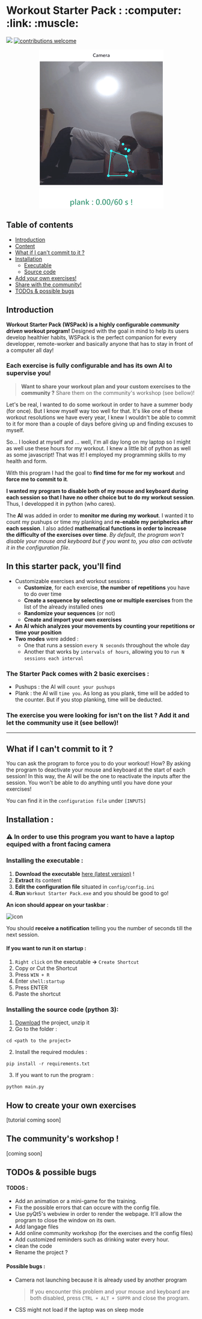 <h1 style="align-items:center;"> Workout Starter Pack  : :computer: :link: :muscle:</h1>

[![](https://img.shields.io/badge/beta-v0.1-brightgreen)](https://github.com/AlioptK/Workout-Starter-Pack/pulls)
[![contributions welcome](https://img.shields.io/badge/contributions-welcome-brightgreen.svg?style=flat)](https://github.com/AlioptK/Workout-Starter-Pack/issues)



<p align="center">
 <img src="./demo_plank.gif" />
</p>

## Table of contents
* [Introduction](#introduction)
* [Content](#content)
* [What if I can't commit to it ?](#forcing-commit)
* [Installation](#installation)
    * [Executable](#installation-exe)
    * [Source code](#installation-source)
* [Add your own exercises!](#add-exercise)
* [Share with the community!](#sharing)
* [TODOs & possible bugs](#todos-bugs)

<a name="introduction"></a>
## Introduction

**Workout Starter Pack (WSPack) is a highly configurable *community driven* workout program!**
Designed with the goal in mind to help its users develop healthier habits, WSPack is the perfect companion for every developper, remote-worker and basically anyone that has to stay in front of a computer all day!

### Each exercise is fully configurable and has its own AI to supervise you! 
> **Want to share your workout plan and your custom exercises to the community ?** Share them on the community's workshop (see bellow)!

Let's be real, I wanted to do some workout in order to have a summer body (for once). But I know myself way too well for that. It's like one of these workout resolutions we have every year, I knew I wouldn't be able to commit to it for more than a couple of days before giving up and finding excuses to myself.

So... I looked at myself and ... well, I'm all day long on my laptop so I might as well use these hours for my workout.
I knew a little bit of python as well as some javascript! 
That was it!  I employed my programming skills to my health and form.

With this program I had the goal to **find time for me for my workout** and **force me to commit to it**. 

**I wanted my program to disable both of my mouse and keyboard during each session so that I have no other choice but to do my workout session**. Thus, I developped it in python (who cares). 

The **AI** was added in order to **monitor me during my workout**. I wanted it to count my pushups or time my planking and **re-enable my peripherics after each session**. I also added **mathematical functions in order to increase the difficulty of the exercises over time**. 
*By default, the program won't disable your mouse and keyboard but if you want to, you also can activate it in the configuration file*.


<a name="content"></a>
## In this starter pack, you'll find
 - Customizable exercises and workout sessions :
      - **Customize**, for each exercise, **the number of repetitions** you have to do over time
      - **Create a sequence by selecting one or multiple exercises** from the list of the already installed ones
      - **Randomize your sequences** (or not)
      - **Create and import your own exercises**
 - **An AI which analyzes your movements by counting your repetitions or time your position**
 - **Two modes** were added : 
     - One that runs a session ```every N seconds``` throughout the whole day
     - Another that works by ```intervals of hours```, allowing you to ```run N sessions each interval``` 
 
### The Starter Pack comes with 2 basic exercises :
  - Pushups : the AI will ```count your pushups```
  - Plank : the AI will ```time you```. As long as you plank, time will be added to the counter. But if you stop planking, time will be deducted.

### The exercise you were looking for isn't on the list ? Add it and let the community use it (see bellow)!

---

<a name="forcing-commit"></a>
## What if I can't commit to it ?
You can ask the program to force you to do your workout!
How?
By asking the program to deactivate your mouse and keyboard at the start of each session! 
In this way, the AI will be the one to reactivate the inputs after the session. 
You won't be able to do anything until you have done your exercises!

You can find it in the ```configuration file``` under ```[INPUTS]```

<a name="installation"></a>
## Installation : 

<a name="installation-exe"></a>
### :warning: In order to use this program you want to have a **laptop equiped with a front facing camera**

### Installing the executable :
1) **Download the executable** [here (latest version)](https://bit.ly/2yU5Ez6) !
2) **Extract** its content 
3) **Edit the configuration file** situated in ```config/config.ini```
4) **Run** ```Workout Starter Pack.exe``` and you should be good to go!

**An icon should appear on your taskbar** : 


![icon](https://i.imgur.com/k1EBRuW.png)

You should **receive a notification** telling you the number of seconds till the next session.


#### If you want to run it on startup :

1) ```Right click``` on the executable **->** ```Create Shortcut```
2) Copy or Cut the Shortcut
3) Press ``` WIN + R ```
4) Enter ``` shell:startup ```
5) Press ENTER
5) Paste the shortcut


<a name="installation-source"></a>
### Installing the source code (python 3):

1) [Download](https://github.com/AlioptK/Workout-Starter-Pack/archive/master.zip) the project, unzip it
2) Go to the folder :
```
cd <path to the project>
```
2) Install the required modules :
```
pip install -r requirements.txt
```
3) If you want to run the program :
```
python main.py 
```

<a name="add-exercise"></a>
## How to create your own exercises

[tutorial coming soon]

<a name="sharing"></a>
## The community's workshop !

[coming soon]

<a name="todos-bugs"></a>
## TODOs & possible bugs

#### TODOS :

- Add an animation or a mini-game for the training. 
- Fix the possible errors that can occure with the config file.
- Use pyQt5's webview in order to render the webpage. It'll allow the program to close the window on its own.
- Add langage files
- Add online community workshop (for the exercises and the config files)
- Add customized reminders such as drinking water every hour.
- clean the code
- Rename the project ?

#### Possible bugs :

- Camera not launching because it is already used by another program 
  > If you encounter this problem and your mouse and keyboard are both disabled, press ```CTRL + ALT + SUPPR``` and close the program.
- CSS might not load if the laptop was on sleep mode
